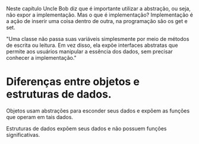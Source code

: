 
Neste capítulo Uncle Bob diz que é importante utilizar a abstração, ou seja, não expor a implementação. Mas o que é implementação?
Implementação é a ação de inserir uma coisa dentro de outra, na programação são os get e set.

"Uma classe não passa suas variáveis simplesmente por meio de métodos de escrita ou leitura. Em vez disso, ela expõe interfaces abstratas que permite aos usuários manipular a essência dos dados, sem precisar conhecer a implementação."

# Diferenças entre objetos e estruturas de dados.

Objetos usam abstrações para esconder seus dados e expõem as funções que operam em tais dados.

Estruturas de dados expõem seus dados e não possuem funções significativas.










